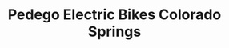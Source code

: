 ---
title: "Pedego Electric Bikes Colorado Springs"
url: /colorado-springs/pedego-electric-bikes-colorado-springs/
shop: Fahrrad
---